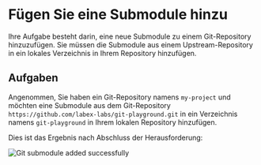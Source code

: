 # Fügen Sie eine Submodule hinzu

Ihre Aufgabe besteht darin, eine neue Submodule zu einem Git-Repository hinzuzufügen. Sie müssen die Submodule aus einem Upstream-Repository in ein lokales Verzeichnis in Ihrem Repository hinzufügen.

## Aufgaben

Angenommen, Sie haben ein Git-Repository namens `my-project` und möchten eine Submodule aus dem Git-Repository `https://github.com/labex-labs/git-playground.git` in ein Verzeichnis namens `git-playground` in Ihrem lokalen Repository hinzufügen.

Dies ist das Ergebnis nach Abschluss der Herausforderung:

![Git submodule added successfully](../assets/challenge-add-submodule-step1-1.png)
